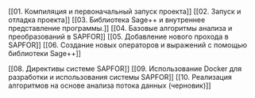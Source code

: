 
[[01. Компиляция и первоначальный запуск проекта]]
[[02. Запуск и отладка проекта]]
[[03. Библиотека Sage++ и внутреннее представление программы.]]
[[04. Базовые алгоритмы анализа и преобразований в SAPFOR]]
[[05. Добавление нового прохода в SAPFOR]]
[[06. Создание новых операторов и выражений с помощью библиотеки Sage++]]

[[08. Директивы системе SAPFOR]]
[[09. Использование Docker для разработки и использования системы SAPFOR]]
[[10. Реализация алгоритмов на основе анализа потока данных (черновик)]]

